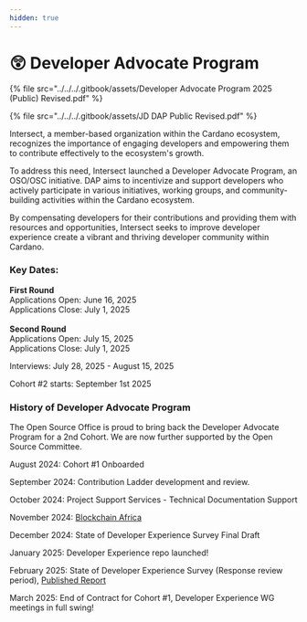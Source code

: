 ```yaml
---
hidden: true
---
```


# 😲 Developer Advocate Program

{% file src="../../../.gitbook/assets/Developer Advocate Program 2025 (Public) Revised.pdf" %}

{% file src="../../../.gitbook/assets/JD DAP Public Revised.pdf" %}

Intersect, a member-based organization within the Cardano ecosystem, recognizes the importance of engaging developers and empowering them to contribute effectively to the ecosystem's growth.

To address this need, Intersect launched a Developer Advocate Program, an OSO/OSC initiative. DAP aims to incentivize and support developers who actively participate in various initiatives, working groups, and community-building activities within the Cardano ecosystem.&#x20;

By compensating developers for their contributions and providing them with resources and opportunities, Intersect seeks to improve developer experience create a vibrant and thriving developer community within Cardano.

### Key Dates:&#x20;

**First Round**\
Applications Open: June 16, 2025\
Applications Close: July 1, 2025\
\
**Second Round**\
Applications Open: July 15, 2025\
Applications Close: July 1, 2025

Interviews: July 28, 2025 - August 15, 2025

Cohort #2 starts: September 1st 2025

### History of Developer Advocate Program

The Open Source Office is proud to bring back the Developer Advocate Program for a 2nd Cohort. We are now further supported by the Open Source Committee.&#x20;

August 2024: Cohort #1 Onboarded

September 2024: Contribution Ladder development and review.

October 2024: Project Support Services - Technical Documentation Support

November 2024: [Blockchain Africa](https://github.com/wimsio/wimscardano/blob/main/Blockchain%20Conference%20Africa%2020%20Nov%202024.md)

December 2024: State of Developer Experience Survey Final Draft

January 2025: Developer Experience repo launched!

February 2025: State of Developer Experience Survey (Response review period), [Published Report](https://files.gitbook.com/v0/b/gitbook-x-prod.appspot.com/o/spaces%2FLBdnzp0eZpGri9sVpseI%2Fuploads%2FIemEu09Jt3x0xVDg1Yis%2FOSC%20Developer%20report%20v1.1.pdf?alt=media\&token=9c052741-2cf3-4112-8b05-ee6e00a1daa4)

March 2025: End of Contract for Cohort #1, Developer Experience WG meetings in full swing!&#x20;
